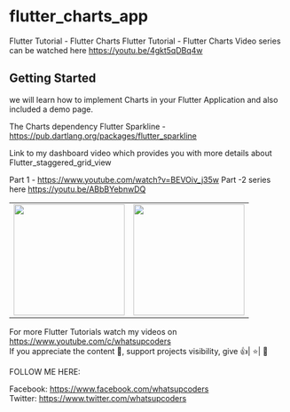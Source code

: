 # flutter_charts_app

Flutter Tutorial - Flutter Charts
Flutter Tutorial - Flutter Charts Video series can be watched here https://youtu.be/4gkt5qDBq4w

## Getting Started

we will learn how to implement Charts in your Flutter Application and also included a demo page.

The Charts dependency
Flutter Sparkline - https://pub.dartlang.org/packages/flutter_sparkline

Link to my dashboard video which provides you with more details about Flutter_staggered_grid_view

Part 1 - https://www.youtube.com/watch?v=BEVOiv_j35w
Part -2 series here  https://youtu.be/ABbBYebnwDQ

<div style="text-align: center">
    <table>
        <tr>
            <td style="text-align: center">
                    <img src="https://github.com/whatsupcoders/FlutterCharts/blob/master/assets/Screenshot_1559877889.png" width="200"/>
            </td>            
            <td style="text-align: center">              
                     <img src="https://github.com/whatsupcoders/FlutterCharts/blob/master/assets/Screenshot_1559877891.png" width="200"/>
            </td>
      </tr>
  </table>
  </div>
  
For more Flutter Tutorials watch my videos on https://www.youtube.com/c/whatsupcoders <br />
If you appreciate the content 📖, support projects visibility, give 👍| ⭐| 👏

FOLLOW ME HERE:

Facebook: https://www.facebook.com/whatsupcoders <br />
Twitter: https://www.twitter.com/whatsupcoders

